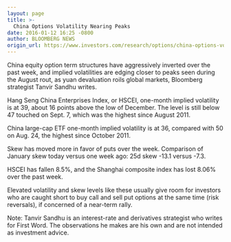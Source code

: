 ```yaml
---
layout: page
title: >-
  China Options Volatility Nearing Peaks
date: 2016-01-12 16:25 -0800
author: BLOOMBERG NEWS
origin_url: https://www.investors.com/research/options/china-options-volatile/
---
```





China equity option term structures have aggressively inverted over the past week, and implied volatilities are edging closer to peaks seen during the August rout, as yuan devaluation roils global markets, Bloomberg strategist Tanvir Sandhu writes.


Hang Seng China Enterprises Index, or HSCEI, one-month implied volatility is at 39, about 16 points above the low of December. The level is still below 47 touched on Sept. 7, which was the highest since August 2011.


China large-cap ETF one-month implied volatility is at 36, compared with 50 on Aug. 24, the highest since October 2011.


Skew has moved more in favor of puts over the week. Comparison of January skew today versus one week ago: 25d skew -13.1 versus -7.3.


HSCEI has fallen 8.5%, and the Shanghai composite index has lost 8.06% over the past week.


Elevated volatility and skew levels like these usually give room for investors who are caught short to buy call and sell put options at the same time (risk reversals), if concerned of a near-term rally.


Note: Tanvir Sandhu is an interest-rate and derivatives strategist who writes for First Word. The observations he makes are his own and are not intended as investment advice.




